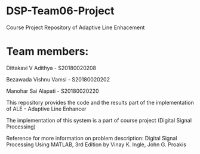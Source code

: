 # DSP-Team06-Project
Course Project Repository of Adaptive Line Enhacement

# Team members:
Dittakavi V Adithya - S20180020208

Bezawada Vishnu Vamsi - S20180020202

Manohar Sai Alapati - S20180020220

This repository provides the code and the results part of the implementation of ALE - Adaptive Line Enhancer

The implementation of this system is a part of course project (Digital Signal Processing)

Reference for more information on problem description: Digital Signal Processing Using MATLAB, 3rd Edition by Vinay K. Ingle, John G. Proakis
